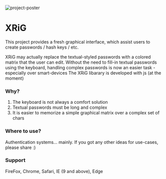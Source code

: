 ![project-poster][poster]

[poster]:https://raw.githubusercontent.com/ymz-rocks/emblems/raw/master/XRiG/logo.png "XRiG project"

# XRiG

This project provides a fresh graphical interface, which assist users to create passwords / hash keys / etc.

XRiG may actually replace the textual-styled passwords with a colored matrix that the user can edit. 
Without the need to fill-in textual passwords using the keyboard, handling complex passwords is now an easier task - especially over smart-devices
The XRiG libarary is developed with js (at the moment)


### Why?

1. The keyboard is not always a comfort solution
2. Textual passwords must be long and complex
3. It is easier to memorize a simple graphical matrix over a complex set of chars


### Where to use?

Authentication systems... mainly. If you got any other ideas for use-cases, please share :)


### Support

FireFox, Chrome, Safari, IE (9 and above), Edge


